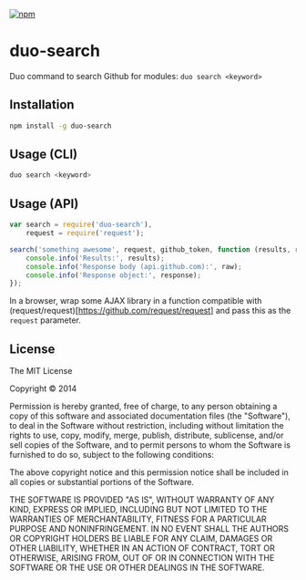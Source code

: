 [![npm](https://img.shields.io/npm/v/duo-search.svg)]()

# duo-search
Duo command to search Github for modules: `duo search <keyword>`

## Installation
```sh
npm install -g duo-search
```

## Usage (CLI)
```sh
duo search <keyword>
```

## Usage (API)
```JavaScript
var search = require('duo-search'),
	request = require('request');

search('something awesome', request, github_token, function (results, raw, response) {
	console.info('Results:', results);
	console.info('Response body (api.github.com):', raw);
	console.info('Response object:', response);
});
```
In a browser, wrap some AJAX library in a function compatible with (request/request)[https://github.com/request/request] and pass this as the `request` parameter.

## License

The MIT License

Copyright &copy; 2014

Permission is hereby granted, free of charge, to any person obtaining a copy of this software and associated documentation files (the "Software"), to deal in the Software without restriction, including without limitation the rights to use, copy, modify, merge, publish, distribute, sublicense, and/or sell copies of the Software, and to permit persons to whom the Software is furnished to do so, subject to the following conditions:

The above copyright notice and this permission notice shall be included in all copies or substantial portions of the Software.

THE SOFTWARE IS PROVIDED "AS IS", WITHOUT WARRANTY OF ANY KIND, EXPRESS OR IMPLIED, INCLUDING BUT NOT LIMITED TO THE WARRANTIES OF MERCHANTABILITY, FITNESS FOR A PARTICULAR PURPOSE AND NONINFRINGEMENT. IN NO EVENT SHALL THE AUTHORS OR COPYRIGHT HOLDERS BE LIABLE FOR ANY CLAIM, DAMAGES OR OTHER LIABILITY, WHETHER IN AN ACTION OF CONTRACT, TORT OR OTHERWISE, ARISING FROM, OUT OF OR IN CONNECTION WITH THE SOFTWARE OR THE USE OR OTHER DEALINGS IN THE SOFTWARE.
